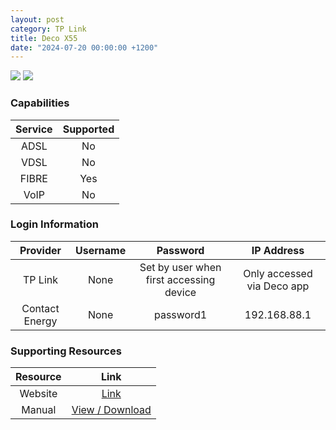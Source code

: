 ```yaml
---
layout: post
category: TP Link
title: Deco X55
date: "2024-07-20 00:00:00 +1200"
---
```

<img src="https://www.pbtech.co.nz/imgprod/N/E/NETTPL6551__1.jpg?h=1574271759" class="modem_image">
<img src="https://www.pbtech.co.nz/imgprod/N/E/NETTPL6551__2.jpg?h=718424985" class="modem_image">

### Capabilities

| Service | Supported |
| :-: | :-: |
| ADSL | No |
| VDSL | No |
| FIBRE | Yes |
| VoIP | No |

### Login Information

| Provider | Username | Password | IP Address |
| :-: | :-: | :-: | :-: |
| TP Link | None | Set by user when first accessing device | Only accessed via Deco app |
| Contact Energy | None | password1 | 192.168.88.1 |

### Supporting Resources

| Resource | Link |
| :-: | :-: |
| Website | [Link](https://www.tp-link.com/us/deco-mesh-wifi/product-family/deco-x55/) |
| Manual | [View / Download](https://static.tp-link.com/upload/manual/2024/202402/20240227/1910013601_Deco%20X55%201.30&1.32_User%20Guide_REV1.30.0.pdf) |
